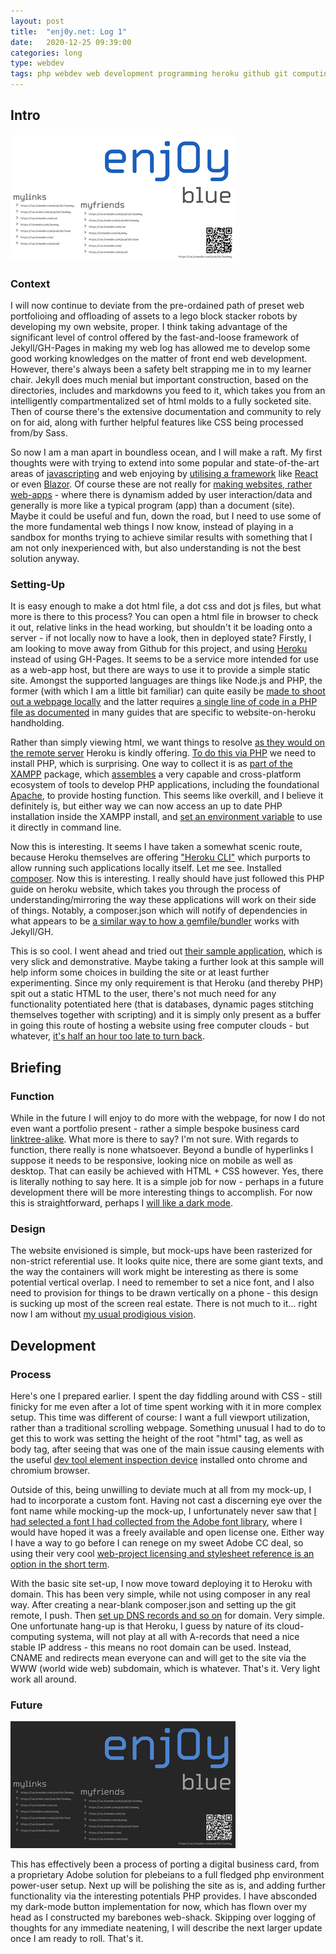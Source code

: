 ```yaml
---
layout: post
title:  "enj0y.net: Log 1"
date:   2020-12-25 09:39:00
categories: long
type: webdev
tags: php webdev web development programming heroku github git computing fonts adobe webfont
---
```


## Intro

![Enjoy Net](/assets/img/enjoynet1.png)

### Context

I will now continue to deviate from the pre-ordained path of preset web portfolioing and offloading of assets to a lego block stacker robots by developing my own website, proper. I think taking advantage of the significant level of control offered by the fast-and-loose framework of Jekyll/GH-Pages in making my web log has allowed me to develop some good working knowledges on the matter of front end web development. However, there's always been a safety belt strapping me in to my learner chair. Jekyll does much menial but important construction, based on the directories, includes and markdowns you feed to it, which takes you from an intelligently compartmentalized set of html molds to a fully socketed site. Then of course there's the extensive documentation and community to rely on for aid, along with further helpful features like CSS being processed from/by Sass.

So now I am a man apart in boundless ocean, and I will make a raft. My first thoughts were with trying to extend into some popular and state-of-the-art areas of [javascripting](http://vanilla-js.com/) and web enjoying by [utilising a framework](https://clockwise.software/blog/single-page-applications-are-they-a-good-choice-for-your-project/) like [React](https://reactjs.org/) or even [Blazor](https://dotnet.microsoft.com/apps/aspnet/web-apps/blazor). Of course these are not really for [making websites, rather web-apps](https://www.guru99.com/difference-web-application-website.html) - where there is dynamism added by user interaction/data and generally is more like a typical program (app) than a document (site). Maybe it could be useful and fun, down the road, but I need to use some of the more fundamental web things I now know, instead of playing in a sandbox for months trying to achieve similar results with something that I am not only inexperienced with, but also understanding is not the best solution anyway.

### Setting-Up

It is easy enough to make a dot html file, a dot css and dot js files, but what more is there to this process? You can open a html file in browser to check it out, relative links in the head working, but shouldn't it be loading onto a server - if not locally now to have a look, then in deployed state? Firstly, I am looking to move away from Github for this project, and using [Heroku](https://heroku.com/) instead of using GH-Pages. It seems to be a service more intended for use as a web-app host, but there are ways to use it to provide a simple static site. Amongst the supported languages are things like Node.js and PHP, the former (with which I am a little bit familiar) can quite easily be [made to shoot out a webpage locally](https://www.npmjs.com/package/http-server) and the latter requires [a single line of code in a PHP file as documented](https://gist.github.com/wh1tney/2ad13aa5fbdd83f6a489) in many guides that are specific to website-on-heroku handholding. 

Rather than simply viewing html, we want things to resolve [as they would on the remote server](https://makeawebsitehub.com/host-website-computer/) Heroku is kindly offering. [To do this via PHP](https://devcenter.heroku.com/articles/getting-started-with-php) we need to install PHP, which is surprising. One way to collect it is as [part of the XAMPP](https://www.apachefriends.org/index.html) package, which [assembles](https://bitnami.com/) a very capable and cross-platform ecosystem of tools to develop PHP applications, including the foundational [Apache](http://httpd.apache.org/), to provide hosting function. This seems like overkill, and I believe it definitely is, but either way we can now access an up to date PHP installation inside the XAMPP install, and [set an environment variable](https://docs.microsoft.com/en-us/powershell/module/microsoft.powershell.core/about/about_environment_variables?view=powershell-7.1) to use it directly in command line.

Now this is interesting. It seems I have taken a somewhat scenic route, because Heroku themselves are offering ["Heroku CLI"](https://devcenter.heroku.com/articles/getting-started-with-php#set-up) which purports to allow running such applications locally itself. Let me see. Installed [composer](https://getcomposer.org/). Now this is interesting. I really should have just followed this PHP guide on heroku website, which takes you through the process of understanding/mirroring the way these applications will work on their side of things. Notably, a composer.json which will notify of dependencies in what appears to be [a similar way to how a gemfile/bundler](https://bundler.io/gemfile.html) works with Jekyll/GH.  

This is so cool. I went ahead and tried out [their sample application](https://github.com/heroku/php-getting-started), which is very slick and demonstrative. Maybe taking a further look at this sample will help inform some choices in building the site or at least further experimenting. Since my only requirement is that Heroku (and thereby PHP) spit out a static HTML to the user, there's not much need for any functionality potentiated here (that is databases, dynamic pages stitching themselves together with scripting) and it is simply only present as a buffer in going this route of hosting a website using free computer clouds - but whatever, [it's half an hour too late to turn back](https://en.wikipedia.org/wiki/Sunk_cost).

## Briefing

### Function

While in the future I will enjoy to do more with the webpage, for now I do not even want a portfolio present - rather a simple bespoke business card [linktree-alike](https://linktr.ee/). What more is there to say? I'm not sure. With regards to function, there really is none whatsoever. Beyond a bundle of hyperlinks I suppose it needs to be responsive, looking nice on mobile as well as desktop. That can easily be achieved with HTML + CSS however. Yes, there is literally nothing to say here. It is a simple job for now - perhaps in a future development there will be more interesting things to accomplish. For now this is straightforward, perhaps I [will like a dark mode](https://www.techaheadcorp.com/blog/dark-mode/).

### Design

The website envisioned is simple, but mock-ups have been rasterized for non-strict referential use. It looks quite nice, there are some giant texts, and the way the containers will work might be interesting as there is some potential vertical overlap. I need to remember to set a nice font, and I also need to provision for things to be drawn vertically on a phone - this design is sucking up most of the screen real estate. There is not much to it... right now I am without [my usual prodigious vision](https://davidmullich.com/2015/11/23/sorry-there-is-no-idea-guy-position-in-the-game-industry/).

## Development 

### Process

Here's one I prepared earlier. I spent the day fiddling around with CSS - still finicky for me even after a lot of time spent working with it in more complex setup. This time was different of course: I want a full viewport utilization, rather than a traditional scrolling webpage. Something unusual I had to do to get this to work was setting the height of the root "html" tag, as well as body tag, after seeing that was one of the main issue causing elements with the useful [dev tool element inspection device](https://developers.google.com/web/tools/chrome-devtools/) installed onto chrome and chromium browser.

Outside of this, being unwilling to deviate much at all from my mock-up, I had to incorporate a custom font. Having not cast a discerning eye over the font name while mocking-up the mock-up, I unfortunately never saw that [I had selected a font I had collected from the Adobe font library](https://fonts.adobe.com/fonts/automate), where I would have hoped it was a freely available and open license one. Either way I have a way to go before I can renege on my sweet Adobe CC deal, so using their very cool [web-project licensing and stylesheet reference is an option in the short term](https://helpx.adobe.com/pt/fonts/user-guide.html/fonts/using/add-fonts-website.ug.html).

With the basic site set-up, I now move toward deploying it to Heroku with domain. This has been very simple, while not using composer in any real way. After creating a near-blank composer.json and setting up the git remote, I push. Then [set up DNS records and so on](https://devcenter.heroku.com/articles/custom-domains) for domain. Very simple. One unfortunate hang-up is that Heroku, I guess by nature of its cloud-computing systema, will not play at all with A-records that need a nice stable IP address - this means no root domain can be used. Instead, CNAME and redirects mean everyone can and will get to the site via the WWW (world wide web) subdomain, which is whatever. That's it. Very light work all around.

### Future

![Enjoy Net Dark](/assets/img/enjoynet1d.png)

This has effectively been a process of porting a digital business card, from a proprietary Adobe solution for plebeians to a full fledged php environment power-user setup. Next up will be polishing the site as is, and adding further functionality via the interesting potentials PHP provides. I have absconded my dark-mode button implementation for now, which has flown over my head as I constructed my barebones web-shack. Skipping over logging of thoughts for any immediate neatening, I will describe the next larger update once I am ready to roll. That's it.
